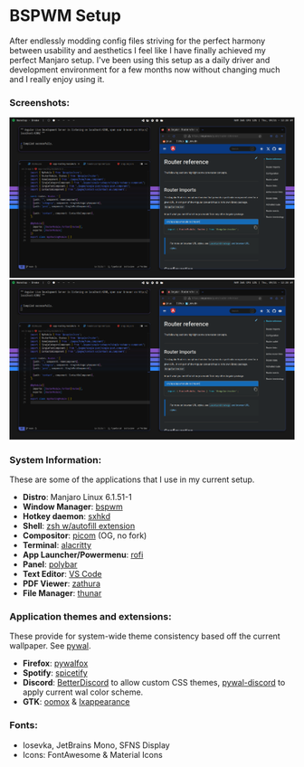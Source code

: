 # BSPWM Setup
After endlessly modding config files striving for the perfect harmony between usability and aesthetics I feel like I have finally achieved my perfect Manjaro setup. I've been using this setup as a daily driver and development environment for a few months now without changing much and I really enjoy using it.   
### Screenshots:

<img src="screenshots/image1.png">
<img src="screenshots/image1.png">

### System Information:

These are some of the applications that I use in my current setup. 

- **Distro**: Manjaro Linux 6.1.51-1
- **Window Manager**: [bspwm](https://github.com/baskerville/bspwm)
- **Hotkey daemon**: [sxhkd](https://github.com/baskerville/sxhkd)  
- **Shell**: [zsh w/autofill extension](https://ohmyz.sh/) 
- **Compositor**: [picom](https://github.com/yshui/picom) (OG, no fork)
- **Terminal**: [alacritty](https://github.com/alacritty/alacritty)  
- **App Launcher/Powermenu**: [rofi](https://github.com/davatorium/rofi)   
- **Panel**: [polybar](https://github.com/polybar/polybar)
- **Text Editor**: [VS Code](https://github.com/microsoft/vscode)
- **PDF Viewer**: [zathura](https://pwmt.org/projects/zathura/) 
- **File Manager**: [thunar](https://wiki.archlinux.org/title/thunar)

### Application themes and extensions:

These provide for system-wide theme consistency based off the current wallpaper. See [pywal](https://github.com/dylanaraps/pywal).

- **Firefox**: [pywalfox](https://github.com/frewacom/pywalfox)  
- **Spotify**: [spicetify](https://spicetify.app/)  
- **Discord**: [BetterDiscord](https://betterdiscord.app/) to allow custom CSS themes, [pywal-discord](https://github.com/FilipLitwora/pywal-discord) to apply current wal color scheme.
- **GTK**: [oomox](https://github.com/themix-project/oomox) & [lxappearance](https://archlinux.org/packages/community/x86_64/lxappearance/)

### Fonts:  
- Iosevka, JetBrains Mono, SFNS Display
- Icons: FontAwesome & Material Icons 




